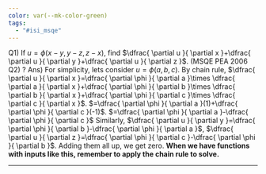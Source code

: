 ```yaml
---
color: var(--mk-color-green)
tags:
  - "#isi_msqe"
---
```

Q1) If $u=\phi(x-y,y-z,z-x)$, find $\dfrac{ \partial u }{ \partial x }+\dfrac{ \partial u }{ \partial y }+\dfrac{ \partial u }{ \partial z }$. $\text{(MSQE PEA 2006 Q2)}$
?
Ans) For simplicity, lets consider $u=\phi(a,b,c)$.
By chain rule,
$\dfrac{ \partial u }{ \partial x }=\dfrac{ \partial \phi }{ \partial a }\times \dfrac{ \partial a }{ \partial x }+\dfrac{ \partial \phi }{ \partial b }\times \dfrac{ \partial b }{ \partial x }+\dfrac{ \partial \phi }{ \partial c }\times \dfrac{ \partial c }{ \partial x }$.
$=\dfrac{ \partial \phi }{ \partial a }(1)+\dfrac{ \partial \phi }{ \partial c }(-1)$.
$=\dfrac{ \partial \phi }{ \partial a }-\dfrac{ \partial \phi }{ \partial c }$
Similarly, $\dfrac{ \partial u }{ \partial y }=\dfrac{ \partial \phi }{ \partial b }-\dfrac{ \partial \phi }{ \partial a }$, $\dfrac{ \partial u }{ \partial z }=\dfrac{ \partial \phi }{ \partial c }-\dfrac{ \partial \phi }{ \partial b }$.
Adding them all up, we get zero.
**When we have functions with inputs like this, remember to apply the chain rule to solve.**
<div style='border-top: 1px solid; width: 100%; margin-top:3px; margin-bottom: 0px;'></div>
